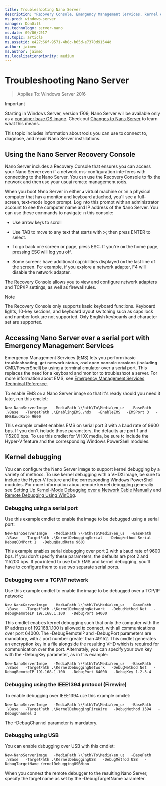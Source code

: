 ```yaml
---
title: Troubleshooting Nano Server
description: "Recovery Console, Emergency Management Services, kernel debugging"
ms.prod: windows-server
manager: DonGill
ms.technology: server-nano
ms.date: 09/06/2017
ms.topic: article
ms.assetid: e427c66f-9571-4b8c-b65d-e7370d91544d
author: jaimeo
ms.author: jaimeo
ms.localizationpriority: medium
---
```

# Troubleshooting Nano Server

>Applies To: Windows Server 2016

> [!IMPORTANT]
> Starting in Windows Server, version 1709, Nano Server will be available only as a [container base OS image](/virtualization/windowscontainers/quick-start/using-insider-container-images#install-base-container-image). Check out [Changes to Nano Server](nano-in-semi-annual-channel.md) to learn what this means. 

This topic includes information about tools you can use to connect to, diagnose, and repair Nano Server installations.  
  
## Using the Nano Server Recovery Console 
 
Nano Server includes a Recovery Console that ensures you can access your Nano Server even if a network mis-configuration interferes with connecting to the Nano Server. You can use the Recovery Console to fix the network and then use your usual remote management tools.  
  
When you boot Nano Server in either a virtual machine or on a physical computer that has a monitor and keyboard attached, you'll see a full-screen, text-mode logon prompt. Log into this prompt with an administrator account to see the computer name and IP address of the Nano Server. You can use these commands to navigate in this console:  
  
-   Use arrow keys to scroll  
  
-   Use TAB to move to any text that starts with **>**; then press ENTER to select.  
  
-   To go back one screen or page, press ESC. If you're on the home page, pressing ESC will log you off.  
  
-   Some screens have additional capabilities displayed on the last line of the screen. For example, if you explore a network adapter, F4 will disable the network adapter.  
  
The Recovery Console allows you to view and configure network adapters and TCP/IP settings, as well as firewall rules.
> [!NOTE]
> The Recovery Console only supports basic keyboard functions. Keyboard lights, 10-key sections, and keyboard layout switching such as caps lock and number lock are not supported. Only English keyboards and character set are supported.

## Accessing Nano Server over a serial port with Emergency Management Services  
Emergency Management Services (EMS) lets you perform basic troubleshooting, get network status, and open console sessions (including CMD/PowerShell) by using a terminal emulator over a serial port. This replaces the need for a keyboard and monitor to troubleshoot a server. For more information about EMS, see [Emergency Management Services Technical Reference](https://technet.microsoft.com/library/cc784411(v=ws.10).aspx).

To enable EMS on a Nano Server image so that it's ready should you need it later, run this cmdlet:  
  
`New-NanoServerImage   -MediaPath \\Path\To\Media\en_us   -BasePath .\Base   -TargetPath .\EnablingEMS.vhdx   -EnableEMS   -EMSPort 3   -EMSBaudRate 9600`  
  
This example cmdlet enables EMS on serial port 3 with a baud rate of 9600 bps. If you don't include those parameters, the defaults are port 1 and 115200 bps. To use this cmdlet for VHDX media, be sure to include the Hyper-V feature and the corresponding Windows PowerShell modules.

## Kernel debugging  
You can configure the Nano Server image to support kernel debugging by a variety of methods. To use kernel debugging with a VHDX image, be sure to include the Hyper-V feature and the corresponding Windows PowerShell modules. For more information about remote kernel debugging generally see [Setting Up Kernel-Mode Debugging over a Network Cable Manually](https://msdn.microsoft.com/library/windows/hardware/hh439346%28v=vs.85%29.aspx) and  [Remote Debugging Using WinDbg](https://msdn.microsoft.com/library/windows/hardware/hh451173%28v=vs.85%29.aspx).  
  
### Debugging using a serial port  
Use this example cmdlet to enable the image to be debugged using a serial port:  
  
`New-NanoServerImage   -MediaPath \\Path\To\Media\en_us   -BasePath .\Base   -TargetPath .\KernelDebuggingSerial   -DebugMethod Serial   -DebugCOMPort 1   -DebugBaudRate 9600`  
  
This example enables serial debugging over port 2 with a baud rate of 9600 bps. If you don't specify these parameters, the defaults are prot 2 and 115200 bps. If you intend to use both EMS and kernel debugging, you'll have to configure them to use two separate serial ports.  
  
### Debugging over a TCP/IP network  
Use this example cmdlet to enable the image to be debugged over a TCP/IP network:  
  
`New-NanoServerImage   -MediaPath \\Path\To\Media\en_us   -BasePath .\Base   -TargetPath .\KernelDebuggingNetwork   -DebugMethod Net   -DebugRemoteIP 192.168.1.100   -DebugPort 64000`  
  
This cmdlet enables kernel debugging such that only the computer with the IP address of 192.168.1.100 is allowed to connect, with all communications over port 64000. The -DebugRemoteIP and -DebugPort parameters are mandatory, with a port number greater than 49152. This cmdlet generates an encryption key in a file alongside the resulting VHD which is required for communication over the port. Alternately, you can specify your own key with the -DebugKey parameter, as in this example:  
  
`New-NanoServerImage   -MediaPath \\Path\To\Media\en_us   -BasePath .\Base   -TargetPath .\KernelDebuggingNetwork   -DebugMethod Net   -DebugRemoteIP 192.168.1.100   -DebugPort 64000   -DebugKey 1.2.3.4`  
  
### Debugging using the IEEE1394 protocol (Firewire)  
To enable debugging over IEEE1394 use this example cmdlet:  
  
`New-NanoServerImage   -MediaPath \\Path\To\Media\en_us   -BasePath .\Base   -TargetPath .\KernelDebuggingFireWire   -DebugMethod 1394   -DebugChannel 3`  
  
The -DebugChannel parameter is mandatory.  
  
### Debugging using USB  
You can enable debugging over USB with this cmdlet:  
  
`New-NanoServerImage   -MediaPath \\Path\To\Media\en_us   -BasePath .\Base   -TargetPath .\KernelDebuggingUSB   -DebugMethod USB   -DebugTargetName KernelDebuggingUSBNano`  
  
When you connect the remote debugger to the resulting Nano Server, specify the target name as set by the -DebugTargetName parameter.    